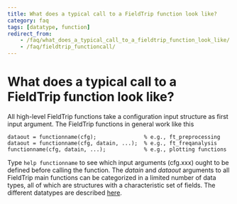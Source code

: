 ```yaml
---
title: What does a typical call to a FieldTrip function look like?
category: faq
tags: [datatype, function]
redirect_from:
    - /faq/what_does_a_typical_call_to_a_fieldtrip_function_look_like/
    - /faq/fieldtrip_functioncall/
---
```


# What does a typical call to a FieldTrip function look like?

All high-level FieldTrip functions take a configuration input structure as first input argument. The FieldTrip functions in general work like this

    dataout = functionname(cfg);               % e.g., ft_preprocessing
    dataout = functionname(cfg, datain, ...);  % e.g., ft_freqanalysis
    functionname(cfg, datain, ...);            % e.g., plotting functions

Type `help functionname` to see which input arguments (cfg.xxx) ought to be defined before calling the function. The _datain_ and _dataout_ arguments to all FieldTrip main functions can be categorized in a limited number of data types, all of which are structures with a characteristic set of fields. The different datatypes are described [here](/faq/how_are_the_various_data_structures_defined).
